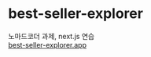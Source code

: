 # best-seller-explorer

노마드코더 과제, next.js 연습
<br />
[best-seller-explorer.app](https://best-seller-explorer-s2uzys-projects.vercel.app/)
